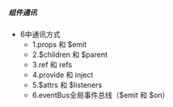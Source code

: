 ##### 组件通讯
- 6中通讯方式
  - 1.props 和 $emit
  - 2.$children 和 $parent
  - 3.ref 和 refs
  - 4.provide 和 inject
  - 5.$attrs 和 $listeners
  - 6.eventBus全局事件总线（$emit 和 $on）